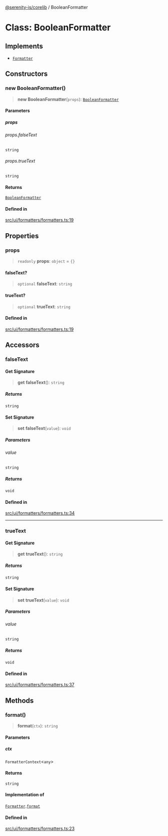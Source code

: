 [@serenity-is/corelib](../README.md) / BooleanFormatter

# Class: BooleanFormatter

## Implements

- [`Formatter`](../interfaces/Formatter.md)

## Constructors

### new BooleanFormatter()

> **new BooleanFormatter**(`props`): [`BooleanFormatter`](BooleanFormatter.md)

#### Parameters

##### props

###### props.falseText

`string`

###### props.trueText

`string`

#### Returns

[`BooleanFormatter`](BooleanFormatter.md)

#### Defined in

[src/ui/formatters/formatters.ts:19](https://github.com/serenity-is/serenity/blob/master/packages/corelib/src/ui/formatters/formatters.ts#L19)

## Properties

### props

> `readonly` **props**: `object` = `{}`

#### falseText?

> `optional` **falseText**: `string`

#### trueText?

> `optional` **trueText**: `string`

#### Defined in

[src/ui/formatters/formatters.ts:19](https://github.com/serenity-is/serenity/blob/master/packages/corelib/src/ui/formatters/formatters.ts#L19)

## Accessors

### falseText

#### Get Signature

> **get** **falseText**(): `string`

##### Returns

`string`

#### Set Signature

> **set** **falseText**(`value`): `void`

##### Parameters

###### value

`string`

##### Returns

`void`

#### Defined in

[src/ui/formatters/formatters.ts:34](https://github.com/serenity-is/serenity/blob/master/packages/corelib/src/ui/formatters/formatters.ts#L34)

***

### trueText

#### Get Signature

> **get** **trueText**(): `string`

##### Returns

`string`

#### Set Signature

> **set** **trueText**(`value`): `void`

##### Parameters

###### value

`string`

##### Returns

`void`

#### Defined in

[src/ui/formatters/formatters.ts:37](https://github.com/serenity-is/serenity/blob/master/packages/corelib/src/ui/formatters/formatters.ts#L37)

## Methods

### format()

> **format**(`ctx`): `string`

#### Parameters

##### ctx

`FormatterContext`\<`any`\>

#### Returns

`string`

#### Implementation of

[`Formatter`](../interfaces/Formatter.md).[`format`](../interfaces/Formatter.md#format)

#### Defined in

[src/ui/formatters/formatters.ts:23](https://github.com/serenity-is/serenity/blob/master/packages/corelib/src/ui/formatters/formatters.ts#L23)
